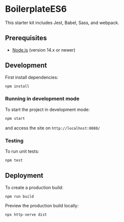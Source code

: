 # BoilerplateES6

This starter kit includes Jest, Babel, Sass, and webpack.

## Prerequisites

- [Node.js](https://nodejs.org/) (version 14.x or newer)

## Development

First install dependencies:

```sh
npm install
```

### Running in development mode

To start the project in development mode:

```sh
npm start
```

and access the site on `http://localhost:8080/`

### Testing

To run unit tests:

```sh
npm test
```

## Deployment

To create a production build:

```sh
npm run build
```

Preview the production build locally:

```sh
npx http-serve dist
```
